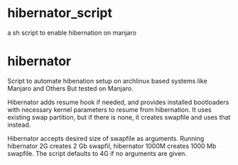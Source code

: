 # hibernator_script
a sh script to enable hibernation on manjaro

# hibernator
Script to automate hibenation setup on archlinux based systems like Manjaro and Others But tested on Manjaro.

Hibernator adds resume hook if needed, and provides installed bootloaders with necessary kernel parameters to resume from hibernation. It uses existing swap partition, but if there is none, it creates swapfile and uses that instead. 

Hibernator accepts desired size of swapfile as arguments. Running hibernator 2G creates 2 Gb swapfil, hibernator 1000M creates 1000 Mb swapfile. The script defaults to 4G if no arguments are given.
